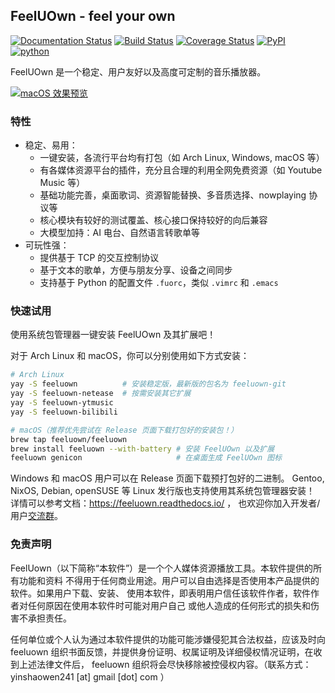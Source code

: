 ## FeelUOwn - feel your own

[![Documentation Status](https://readthedocs.org/projects/feeluown/badge/?version=latest)](http://feeluown.readthedocs.org)
[![Build Status](https://github.com/feeluown/feeluown/actions/workflows/build.yml/badge.svg?branch=master)](https://github.com/feeluown/FeelUOwn)
[![Coverage Status](https://coveralls.io/repos/github/feeluown/FeelUOwn/badge.svg)](https://coveralls.io/github/feeluown/FeelUOwn)
[![PyPI](https://img.shields.io/pypi/v/feeluown.svg)](https://pypi.python.org/pypi/feeluown)
[![python](https://img.shields.io/pypi/pyversions/feeluown.svg)](https://pypi.python.org/pypi/feeluown)

FeelUOwn 是一个稳定、用户友好以及高度可定制的音乐播放器。

[![macOS 效果预览](https://github.com/user-attachments/assets/6d96c655-e35b-46d8-aaec-4d4dc202347f)](https://www.bilibili.com/video/av46787694/)

### 特性

- 稳定、易用：
  - 一键安装，各流行平台均有打包（如 Arch Linux, Windows, macOS 等）
  - 有各媒体资源平台的插件，充分且合理的利用全网免费资源（如 Youtube Music 等）
  - 基础功能完善，桌面歌词、资源智能替换、多音质选择、nowplaying 协议等
  - 核心模块有较好的测试覆盖、核心接口保持较好的向后兼容
  - 大模型加持：AI 电台、自然语言转歌单等
- 可玩性强：
  - 提供基于 TCP 的交互控制协议
  - 基于文本的歌单，方便与朋友分享、设备之间同步
  - 支持基于 Python 的配置文件 `.fuorc`，类似 `.vimrc` 和 `.emacs`

### 快速试用

使用系统包管理器一键安装 FeelUOwn 及其扩展吧！

对于 Arch Linux 和 macOS，你可以分别使用如下方式安装：
```sh
# Arch Linux
yay -S feeluown          # 安装稳定版，最新版的包名为 feeluown-git
yay -S feeluown-netease  # 按需安装其它扩展
yay -S feeluown-ytmusic
yay -S feeluown-bilibili

# macOS（推荐优先尝试在 Release 页面下载打包好的安装包！）
brew tap feeluown/feeluown
brew install feeluown --with-battery # 安装 FeelUOwn 以及扩展
feeluown genicon                     # 在桌面生成 FeelUOwn 图标
```

Windows 和 macOS 用户可以在 Release 页面下载预打包好的二进制。
Gentoo, NixOS, Debian, openSUSE 等 Linux 发行版也支持使用其系统包管理器安装！
详情可以参考文档：https://feeluown.readthedocs.io/ ，
也欢迎你加入开发者/用户[交流群](https://t.me/joinchat/H7k12hG5HYsGy7RVvK_Dwg)。

### 免责声明

FeelUown（以下简称“本软件”）是一个个人媒体资源播放工具。本软件提供的所有功能和资料
不得用于任何商业用途。用户可以自由选择是否使用本产品提供的软件。如果用户下载、安装、
使用本软件，即表明用户信任该软件作者，软件作者对任何原因在使用本软件时可能对用户自己
或他人造成的任何形式的损失和伤害不承担责任。

任何单位或个人认为通过本软件提供的功能可能涉嫌侵犯其合法权益，应该及时向 feeluown
组织书面反馈，并提供身份证明、权属证明及详细侵权情况证明，在收到上述法律文件后，
feeluown 组织将会尽快移除被控侵权内容。（联系方式： yinshaowen241 [at] gmail [dot] com ）
